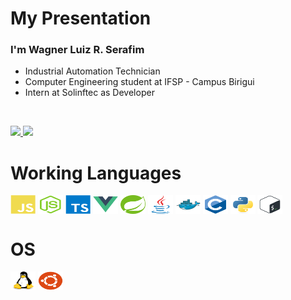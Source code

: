 # My Presentation
### I'm Wagner Luiz R. Serafim
  - Industrial Automation Technician
  - Computer Engineering student at IFSP - Campus Birigui
  - Intern at Solinftec as Developer
<div style="display: inline_block"><br>
 
 <p align="left">
  <a href="https://github.com/antisocialedin">
   <img height="150em" src="https://github-readme-stats-eight-theta.vercel.app/api?username=WagnerLuizR&show_icons=true&theme=radical&include_all_commits=true&count_private=true&hide=issues,contribs" />

   <img height="150em" src="https://github-readme-stats.vercel.app/api/top-langs/?username=WagnerLuizR&&layout=compact&theme=radical" />
 </a>
</p>

  # Working Languages
  <img align="center" alt="Edin-Js" height="30" width="40" 
       src="https://raw.githubusercontent.com/devicons/devicon/master/icons/javascript/javascript-plain.svg">
  <img align="center" alt="Edin-Js" height="30" width="40" 
       src="https://raw.githubusercontent.com/devicons/devicon/master/icons/nodejs/nodejs-original.svg">
  <img align="center" alt="Edin-Js" height="30" width="40" 
       src="https://raw.githubusercontent.com/devicons/devicon/master/icons/typescript/typescript-plain.svg">
  <img align="center" alt="Edin-Js" height="30" width="40" 
       src="https://raw.githubusercontent.com/devicons/devicon/master/icons/vuejs/vuejs-original.svg">
  <img align="center" alt="Edin-Js" height="30" width="40" 
       src="https://raw.githubusercontent.com/devicons/devicon/master/icons/spring/spring-original.svg">
  <img align="center" alt="Edin-Js" height="30" width="40" 
       src="https://raw.githubusercontent.com/devicons/devicon/master/icons/java/java-original.svg">
    <img align="center" alt="Edin-Js" height="30" width="40" 
       src="https://raw.githubusercontent.com/devicons/devicon/master/icons/docker/docker-original.svg">
  <img align="center" alt="Edin-Js" height="30" width="40" 
       src="https://raw.githubusercontent.com/devicons/devicon/master/icons/c/c-original.svg">
  <img align="center" alt="Edin-Js" height="30" width="40" 
       src="https://raw.githubusercontent.com/devicons/devicon/master/icons/python/python-original.svg">
  <img align="center" alt="Edin-Js" height="30" width="40" 
       src="https://raw.githubusercontent.com/devicons/devicon/master/icons/bash/bash-original.svg">
  # OS
<img align="center" alt="Edin-Js" height="30" width="40" 
       src="https://raw.githubusercontent.com/devicons/devicon/master/icons/linux/linux-original.svg">
<img align="center" alt="Edin-Js" height="30" width="40" 
       src="https://raw.githubusercontent.com/devicons/devicon/master/icons/ubuntu/ubuntu-plain.svg">
